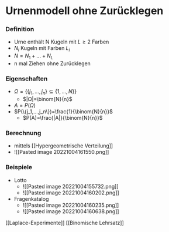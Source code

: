 # Urnenmodell ohne Zurücklegen
### Definition
+ Urne enthält N Kugeln mit $L ≥ 2$ Farben
+ $N_i$ Kugeln mit Farben $L_i$
+ $N=N_1+...+N_L$
+ n mal Ziehen ohne Zurücklegen

### Eigenschaften
+ $Ω=\{\{j_1,...,j_n\}⊆\{1,...,N\}\}$
	+ $|Ω|=\binom{N}{n}$
+ $A=P(Ω)$
+ $P(\{j_1,...,j_n\})=\frac{1}{\binom{N}{n}}$
	+ $P(A)=\frac{|A|}{\binom{N}{n}}$

### Berechnung
+ mittels [[Hypergeometrische Verteilung]]
+ ![[Pasted image 20221004161550.png]] 

### Beispiele  
+ Lotto
	+ ![[Pasted image 20221004155732.png]]
	+ ![[Pasted image 20221004160202.png]]
+ Fragenkatalog
	+ ![[Pasted image 20221004160235.png]]
	+ ![[Pasted image 20221004160638.png]]

[[Laplace-Experimente]] [[Binomische Lehrsatz]]
